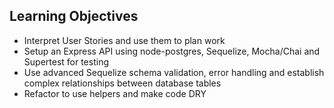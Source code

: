 ## Learning Objectives

- Interpret User Stories and use them to plan work
- Setup an Express API using node-postgres, Sequelize, Mocha/Chai and Supertest for testing
- Use advanced Sequelize schema validation, error handling and establish complex relationships between database tables
- Refactor to use helpers and make code DRY
